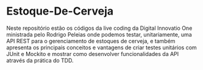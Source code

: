 # Estoque-De-Cerveja

Neste repositório estão os códigos da live coding da Digital Innovatio One ministrada pelo Rodrigo Peleias onde podemos testar, unitariamente, uma API REST para o gerenciamento de estoques de cerveja, e também apresenta os principais conceitos e vantagens de criar testes unitários com JUnit e Mockito e mostrar como desenvolver funcionalidades da API através da prática do TDD.

